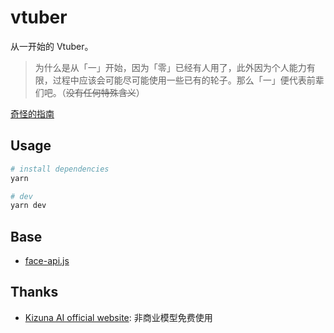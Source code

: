 # vtuber

从一开始的 Vtuber。

> 为什么是从「一」开始，因为「零」已经有人用了，此外因为个人能力有限，过程中应该会可能尽可能使用一些已有的轮子。那么「一」便代表前辈们吧。（~~没有任何特殊含义~~）

[奇怪的指南](./docs/guide.md)

## Usage

```sh
# install dependencies
yarn

# dev
yarn dev
```

## Base

- [face-api.js](https://github.com/justadudewhohacks/face-api.js/)

## Thanks

- [Kizuna AI official website](https://kizunaai.com/): 非商业模型免费使用
